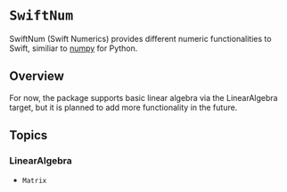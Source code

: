 # ``SwiftNum``

SwiftNum (Swift Numerics) provides different numeric functionalities to Swift, similiar to [numpy](https://numpy.org) for Python.

## Overview

For now, the package supports basic linear algebra via the LinearAlgebra target, but it is planned to add more functionality in the future.

## Topics

### LinearAlgebra

- ``Matrix``
